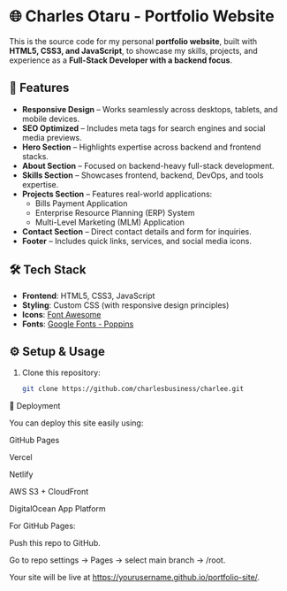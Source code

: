 # 🌐 Charles Otaru - Portfolio Website

This is the source code for my personal **portfolio website**, built with **HTML5, CSS3, and JavaScript**, to showcase my skills, projects, and experience as a **Full-Stack Developer with a backend focus**.  

## 🚀 Features

- **Responsive Design** – Works seamlessly across desktops, tablets, and mobile devices.  
- **SEO Optimized** – Includes meta tags for search engines and social media previews.  
- **Hero Section** – Highlights expertise across backend and frontend stacks.  
- **About Section** – Focused on backend-heavy full-stack development.  
- **Skills Section** – Showcases frontend, backend, DevOps, and tools expertise.  
- **Projects Section** – Features real-world applications:
  - Bills Payment Application  
  - Enterprise Resource Planning (ERP) System  
  - Multi-Level Marketing (MLM) Application  
- **Contact Section** – Direct contact details and form for inquiries.  
- **Footer** – Includes quick links, services, and social media icons.  

## 🛠️ Tech Stack

- **Frontend**: HTML5, CSS3, JavaScript  
- **Styling**: Custom CSS (with responsive design principles)  
- **Icons**: [Font Awesome](https://fontawesome.com/)  
- **Fonts**: [Google Fonts - Poppins](https://fonts.google.com/specimen/Poppins)  


## ⚙️ Setup & Usage

1. Clone this repository:
   ```bash
   git clone https://github.com/charlesbusiness/charlee.git


🌟 Deployment

You can deploy this site easily using:

GitHub Pages

Vercel

Netlify

AWS S3 + CloudFront

DigitalOcean App Platform

For GitHub Pages:

Push this repo to GitHub.

Go to repo settings → Pages → select main branch → /root.

Your site will be live at https://yourusername.github.io/portfolio-site/.

